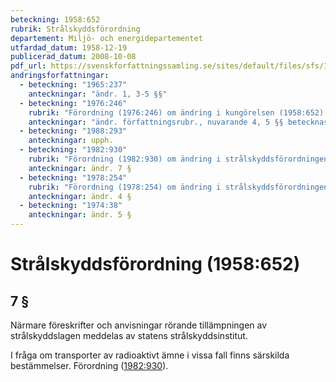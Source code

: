 ```yaml
---
beteckning: 1958:652
rubrik: Strålskyddsförordning
departement: Miljö- och energidepartementet
utfardad_datum: 1958-12-19
publicerad_datum: 2008-10-08
pdf_url: https://svenskforfattningssamling.se/sites/default/files/sfs/1958-12/SFS1958-652.pdf
andringsforfattningar:
  - beteckning: "1965:237"
    anteckningar: "ändr. 1, 3-5 §§"
  - beteckning: "1976:246"
    rubrik: "Förordning (1976:246) om ändring i kungörelsen (1958:652) med tillämpningsföreskrifter till strålskyddslagen"
    anteckningar: "ändr. författningsrubr., nuvarande 4, 5 §§ betecknas 6, 7 §§; nya 4, 5 §§"
  - beteckning: "1988:293"
    anteckningar: upph.
  - beteckning: "1982:930"
    rubrik: "Förordning (1982:930) om ändring i strålskyddsförordningen (1958:652)"
    anteckningar: ändr. 7 §
  - beteckning: "1978:254"
    rubrik: "Förordning (1978:254) om ändring i strålskyddsförordningen (1958:652)"
    anteckningar: ändr. 4 §
  - beteckning: "1974:38"
    anteckningar: ändr. 5 §
---
```


# Strålskyddsförordning (1958:652)

## 7 §

Närmare föreskrifter och anvisningar rörande tillämpningen av strålskyddslagen meddelas av statens strålskyddsinstitut.

I fråga om transporter av radioaktivt ämne i vissa fall finns särskilda bestämmelser. Förordning ([1982:930](https://selex.se/eli/sfs/1982/930)).